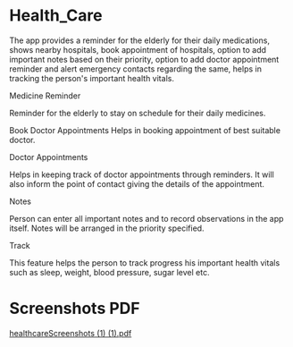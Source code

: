
# Health_Care
The app provides a reminder for the elderly for their daily medications, shows nearby hospitals, book appointment of hospitals, option to add important notes based on their priority, option to add doctor appointment reminder and alert emergency contacts regarding the same, helps in tracking the person's important health vitals.

Medicine Reminder

Reminder for the elderly to stay on schedule for their daily medicines.

Book Doctor Appointments
Helps in booking appointment of best suitable doctor.

Doctor Appointments

Helps in keeping track of doctor appointments through reminders.
It will also inform the point of contact giving the details of the appointment.

Notes

Person can enter all important notes and to record observations in the app itself.
Notes will be arranged in the priority specified.

Track

This feature helps the person to track progress his important health vitals such as sleep, weight, blood pressure, sugar level etc.

# Screenshots PDF

[healthcareScreenshots (1) (1).pdf](https://github.com/pratik0309/Health_Care/files/9489507/healthcareScreenshots.1.1.pdf)
